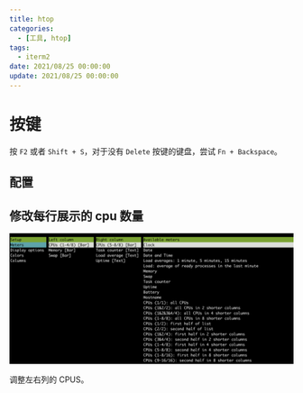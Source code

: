 ```yaml
---
title: htop
categories: 
  - [工具, htop]
tags:
  - iterm2
date: 2021/08/25 00:00:00
update: 2021/08/25 00:00:00
---
```


# 按键

按 `F2` 或者 `Shift + S`，对于没有 `Delete` 按键的键盘，尝试 `Fn + Backspace`。

## 配置

## 修改每行展示的 cpu 数量

![image-20231102111705618](usage/image-20231102111705618.png)

调整左右列的 CPUS。